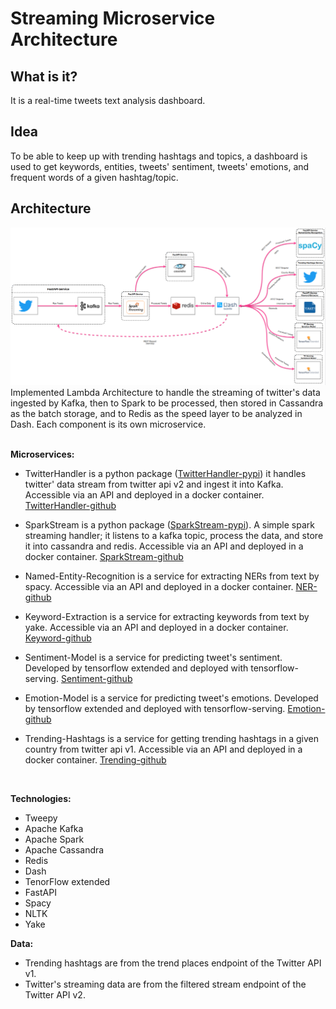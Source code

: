 # Streaming Microservice Architecture

## What is it?
It is a real-time tweets text analysis dashboard.

## Idea
To be able to keep up with trending hashtags and topics, a dashboard is used to get keywords, entities, tweets' sentiment, tweets' emotions, and frequent words of a given hashtag/topic.
## Architecture

<img src="assets/arhitecture.png" />
Implemented Lambda Architecture to handle the streaming of twitter's data ingested by Kafka, then to Spark to be processed, then stored in Cassandra as the batch storage, and to Redis as the speed layer to be analyzed in Dash. Each component is its own microservice. 
<br>
<br>

**Microservices:**

- TwitterHandler is a python package (<a href="">TwitterHandler-pypi</a>) it handles twitter' data stream from twitter api v2 and ingest it into Kafka. Accessible via an API and deployed in a docker container. <a href=""> TwitterHandler-github</a>

- SparkStream is a python package (<a href="">SparkStream-pypi</a>). A simple spark streaming handler; it listens to a kafka topic, process the data, and store it into cassandra and redis. Accessible via an API and deployed in a docker container. <a href=""> SparkStream-github</a>

 - Named-Entity-Recognition is a service for extracting NERs from text by spacy. Accessible via an API and deployed in a docker container. <a href=""> NER-github</a>

 - Keyword-Extraction is a service for extracting keywords from text by yake. Accessible via an API and deployed in a docker container. <a href=""> Keyword-github</a>

 - Sentiment-Model is a service for predicting tweet's sentiment. Developed by tensorflow extended and deployed with tensorflow-serving. <a href=""> Sentiment-github</a>

 - Emotion-Model is a service for predicting tweet's emotions. Developed by tensorflow extended and deployed with tensorflow-serving. <a href=""> Emotion-github</a>

 - Trending-Hashtags is a service for getting trending hashtags in a given country from twitter api v1. Accessible via an API and deployed in a docker container. <a href=""> Trending-github</a>



<br>

**Technologies:**
<br>
* Tweepy
* Apache Kafka
* Apache Spark
* Apache Cassandra
* Redis
* Dash
* TenorFlow extended
* FastAPI
* Spacy
* NLTK
* Yake

**Data:**
<br>
- Trending hashtags are from the trend places endpoint of the Twitter API v1.
- Twitter's streaming data are from the filtered stream endpoint of the Twitter API v2.